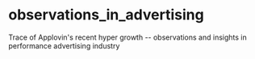# observations_in_advertising
Trace of Applovin's recent hyper growth -- observations and insights in performance advertising industry

